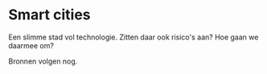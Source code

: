 # Smart cities

Een slimme stad vol technologie. Zitten daar ook risico's aan? Hoe gaan we daarmee om?

Bronnen volgen nog.

<!--

- [Gemeente Amsterdam: Sensorenregister](https://sensorenregister.amsterdam.nl/)

-->

